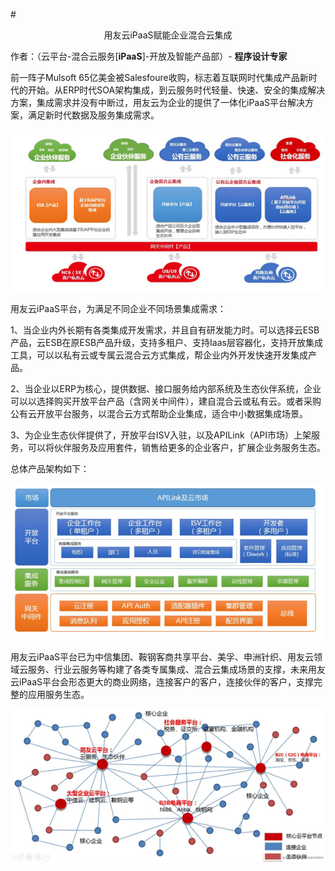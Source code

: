 #<p align="center">用友云iPaaS赋能企业混合云集成</p>

作者：（云平台-混合云服务[**iPaaS**]-开放及智能产品部）- **程序设计专家**

前一阵子Mulsoft 65亿美金被Salesfoure收购，标志着互联网时代集成产品新时代的开始。从ERP时代SOA架构集成，到云服务时代轻量、快速、安全的集成解决方案，集成需求并没有中断过，用友云为企业的提供了一体化iPaaS平台解决方案，满足新时代数据及服务集成需求。

![](/articles/201807/images/articles4/iamges4.1.png)

用友云iPaaS平台，为满足不同企业不同场景集成需求：

1、当企业内外长期有各类集成开发需求，并且自有研发能力时。可以选择云ESB产品，云ESB在原ESB产品升级，支持多租户、支持Iaas层容器化，支持开放集成工具，可以以私有云或专属云混合云方式集成，帮企业内外开发快速开发集成产品。

2、当企业以ERP为核心，提供数据、接口服务给内部系统及生态伙伴系统，企业可以以选择购买开放平台产品（含网关中间件），建自混合云或私有云。或者采购公有云开放平台服务，以混合云方式帮助企业集成，适合中小数据集成场景。

3、为企业生态伙伴提供了，开放平台ISV入驻，以及APILink（API市场）上架服务，可以将伙伴服务及应用套件，销售给更多的企业客户，扩展企业务服务生态。

总体产品架构如下：

![](/articles/201807/images/articles4/images4.2.png)

用友云iPaaS平台已为中信集团、鞍钢客商共享平台、美孚、申洲针织、用友云领域云服务、行业云服务等构建了各类专属集成、混合云集成场景的支撑，未来用友云iPaaS平台会形态更大的商业网络，连接客户的客户，连接伙伴的客户，支撑完整的应用服务生态。

![](/articles/201807/images/articles4/images4.3.png)


